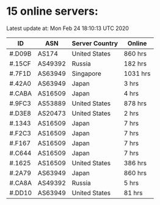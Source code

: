 # 15 online servers:

Latest update at: Mon Feb 24 18:10:13 UTC 2020

| ID | ASN | Server Country | Online |
| -- | --- | -------------- | ------ |
| #.D09B | AS174 | United States | 860 hrs |
| #.15CF | AS49392 | Russia | 182 hrs |
| #.7F1D | AS63949 | Singapore | 1031 hrs |
| #.42A0 | AS63949 | Japan | 3 hrs |
| #.CABA | AS16509 | Japan | 4 hrs |
| #.9FC3 | AS53889 | United States | 878 hrs |
| #.D3E8 | AS20473 | United States | 2 hrs |
| #.1343 | AS16509 | Japan | 7 hrs |
| #.F2C3 | AS16509 | Japan | 7 hrs |
| #.F167 | AS16509 | Japan | 7 hrs |
| #.C644 | AS16509 | Japan | 7 hrs |
| #.1625 | AS16509 | United States | 386 hrs |
| #.2A79 | AS63949 | Japan | 860 hrs |
| #.CA8A | AS49392 | Russia | 5 hrs |
| #.DD10 | AS63949 | United States | 81 hrs |

